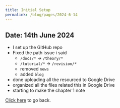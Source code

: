 ```yaml
---
title: Initial Setup
permalink: /blog/pages/2024-6-14
---
```


## Date: 14th June 2024

- I set up the GitHub repo
- Fixed the path issue i said
  - `/docs/*` -> `/theory/*`
  - `/tutorial/*` -> `/revision/*`
  - removed `news`
  - added `blog`
- done uploading all the resourced to Google Drive
- organized all the files related this in Google Drive
- starting to make the chapter 1 note

[Click here](/CIE-AL-IT-9626/blog) to go back.
